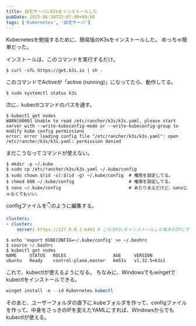 ```yaml
---
title: 自宅サーバにK3sをインストールした
pubDate: 2025-06-30T22:07:00+09:00
tags: ['Kubernetes', '自宅サーバ']
---
```

Kubernetesを勉強するために、簡易版のK3sをインストールした。
めっちゃ簡単だった。

インストールは、このコマンドを実行するだけ。
```console
$ curl -sfL https://get.k3s.io | sh -
```
このコマンドでActiveが「active (running)」になってたら、動作してる。
```console
$ sudo systemctl status k3s
```

次に、kubectlコマンドのパスを通す。
```console
$ kubectl get nodes
WARN[0000] Unable to read /etc/rancher/k3s/k3s.yaml, please start server with --write-kubeconfig-mode or --write-kubeconfig-group to modify kube config permissions
error: error loading config file "/etc/rancher/k3s/k3s.yaml": open /etc/rancher/k3s/k3s.yaml: permission denied
```
まだこうなってコマンドが使えない。
```console
$ mkdir -p ~/.kube
$ sudo cp /etc/rancher/k3s/k3s.yaml ~/.kube/config
$ sudo chown $(id -u):$(id -g) ~/.kube/config  # 権限を設定してる。
$ chmod 600 ~/.kube/config                     # 権限を設定してる。
$ nano ~/.kube/config                          # あたりまえだけど、nanoじゃなくてもいい。
```
configファイルを👇のように編集する。
```yaml
clusters:
- cluster:
    server: https://127.0.0.1:6443 # これをK3sをインストールした端末のIPにする。
```
```console
$ echo 'export KUBECONFIG=~/.kube/config' >> ~/.bashrc
$ source ~/.bashrc
$ kubectl get nodes
NAME     STATUS   ROLES                  AGE     VERSION
ubuntu   Ready    control-plane,master   6m51s   v1.32.5+k3s1
```
これで、kubectlが使えるようになる。
ちなみに、Windowsでもwingetでkubectlをインストールできる。
```powershell
winget install -e --id Kubernetes.kubectl
```
そのあと、ユーザーフォルダの直下に.kubeフォルダを作って、configファイルを作って、中身をさっきのIPを変えたYAMLにすれば、Windowsからでもkubectlが使える。
